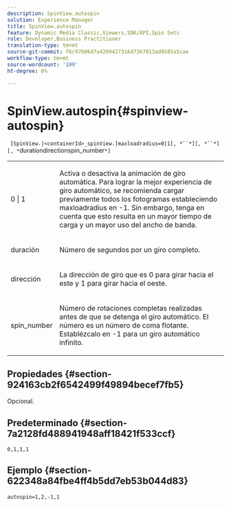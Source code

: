 ```yaml
---
description: SpinView.autospin
solution: Experience Manager
title: SpinView.autospin
feature: Dynamic Media Classic,Viewers,SDK/API,Spin Sets
role: Developer,Business Practitioner
translation-type: tm+mt
source-git-commit: f6c97606d7a4209427316d7367013ad9585a5cae
workflow-type: tm+mt
source-wordcount: '109'
ht-degree: 6%

---
```



# SpinView.autospin{#spinview-autospin}

` [SpinView.|<containerId>_spinView.]maxloadradius=0|1[, *``*][, *``*][, *`durationdirectionspin_number`*]`

<table id="table_49FFD1BC53B846F09A6D214BC8C5C3FE"> 
 <tbody> 
  <tr> 
   <td colname="col1"> <p> <span class="codeph"> 0 | 1</span> </p> </td> 
   <td colname="col2"> <p> Activa o desactiva la animación de giro automática. Para lograr la mejor experiencia de giro automático, se recomienda cargar previamente todos los fotogramas estableciendo <span class="codeph"> maxloadradius</span> en <span class="codeph"> -1</span>. Sin embargo, tenga en cuenta que esto resulta en un mayor tiempo de carga y un mayor uso del ancho de banda. </p> </td> 
  </tr> 
  <tr> 
   <td colname="col1"> <p><span class="codeph"><span class="varname"> duración</span></span> </p> </td> 
   <td colname="col2"> <p> Número de segundos por un giro completo. </p> </td> 
  </tr> 
  <tr> 
   <td colname="col1"> <p> <span class="codeph"><span class="varname"> dirección</span></span> </p> </td> 
   <td colname="col2"> <p> La dirección de giro que es <span class="codeph"> 0</span> para girar hacia el este y <span class="codeph"> 1</span> para girar hacia el oeste. </p> </td> 
  </tr> 
  <tr> 
   <td colname="col1"> <p> <span class="codeph"><span class="varname"> spin_number</span></span> </p> </td> 
   <td colname="col2"> <p> Número de rotaciones completas realizadas antes de que se detenga el giro automático. El número es un número de coma flotante. Establézcalo en <span class="codeph"> -1</span> para un giro automático infinito. </p> </td> 
  </tr> 
 </tbody> 
</table>

## Propiedades {#section-924163cb2f6542499f49894becef7fb5}

Opcional.

## Predeterminado {#section-7a2128fd488941948aff18421f533ccf}

`0,1,1,1`

## Ejemplo {#section-622348a84fbe4ff4b5dd7eb53b044d83}

`autospin=1,2,-1,1`
